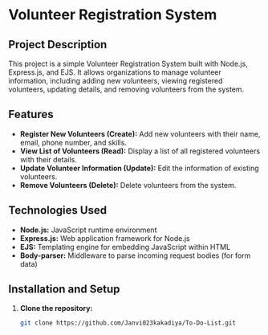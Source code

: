 # Volunteer Registration System

## Project Description

This project is a simple Volunteer Registration System built with Node.js, Express.js, and EJS. It allows organizations to manage volunteer information, including adding new volunteers, viewing registered volunteers, updating details, and removing volunteers from the system.

## Features

- **Register New Volunteers (Create):** Add new volunteers with their name, email, phone number, and skills.
- **View List of Volunteers (Read):** Display a list of all registered volunteers with their details.
- **Update Volunteer Information (Update):** Edit the information of existing volunteers.
- **Remove Volunteers (Delete):**  Delete volunteers from the system.

## Technologies Used

- **Node.js:** JavaScript runtime environment
- **Express.js:** Web application framework for Node.js
- **EJS:** Templating engine for embedding JavaScript within HTML
- **Body-parser:** Middleware to parse incoming request bodies (for form data)

## Installation and Setup

1. **Clone the repository:**
   ```bash
   git clone https://github.com/Janvi023kakadiya/To-Do-List.git
   
